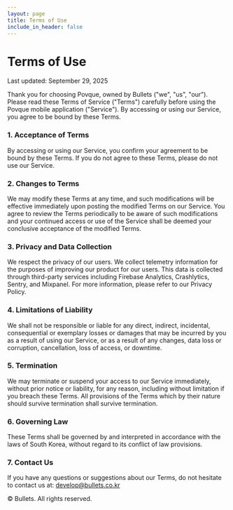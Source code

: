 ```yaml
---
layout: page
title: Terms of Use
include_in_header: false
---
```


# Terms of Use

Last updated: September 29, 2025

Thank you for choosing Povque, owned by Bullets ("we", "us", "our"). Please read these Terms of Service ("Terms") carefully before using the Povque mobile application ("Service"). By accessing or using our Service, you agree to be bound by these Terms.

### 1. Acceptance of Terms

By accessing or using our Service, you confirm your agreement to be bound by these Terms. If you do not agree to these Terms, please do not use our Service.

### 2. Changes to Terms

We may modify these Terms at any time, and such modifications will be effective immediately upon posting the modified Terms on our Service. You agree to review the Terms periodically to be aware of such modifications and your continued access or use of the Service shall be deemed your conclusive acceptance of the modified Terms.

### 3. Privacy and Data Collection

We respect the privacy of our users. We collect telemetry information for the purposes of improving our product for our users. This data is collected through third-party services including Firebase Analytics, Crashlytics, Sentry, and Mixpanel. For more information, please refer to our Privacy Policy.

### 4. Limitations of Liability

We shall not be responsible or liable for any direct, indirect, incidental, consequential or exemplary losses or damages that may be incurred by you as a result of using our Service, or as a result of any changes, data loss or corruption, cancellation, loss of access, or downtime.

### 5. Termination

We may terminate or suspend your access to our Service immediately, without prior notice or liability, for any reason, including without limitation if you breach these Terms. All provisions of the Terms which by their nature should survive termination shall survive termination.

### 6. Governing Law

These Terms shall be governed by and interpreted in accordance with the laws of South Korea, without regard to its conflict of law provisions.

### 7. Contact Us

If you have any questions or suggestions about our Terms, do not hesitate to contact us at: develop@bullets.co.kr

© Bullets. All rights reserved.
